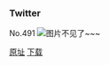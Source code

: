 ### Twitter
No.491
![图片不见了~~~](https://imgs.xkcd.com/comics/twitter.png)

[原址](https://xkcd.com//491) [下载](https://imgs.xkcd.com/comics/twitter.png)

